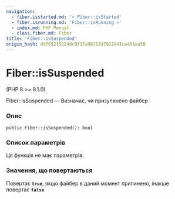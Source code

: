 ```yaml
---
navigation:
  - fiber.isstarted.md: '« Fiber::isStarted'
  - fiber.isrunning.md: 'Fiber::isRunning »'
  - index.md: PHP Manual
  - class.fiber.md: Fiber
title: 'Fiber::isSuspended'
origin_hash: ddf652f5224dc9f1fa9671347921941ca401ea50
---
```

# Fiber::isSuspended

(PHP 8 >= 8.1.0)

Fiber::isSuspended — Визначає, чи призупинено файбер

### Опис

```methodsynopsis
public Fiber::isSuspended(): bool
```

### Список параметрів

Ця функція не має параметрів.

### Значення, що повертаються

Повертає **`true`**, якщо файбер в даний момент припинено, інакше повертає **`false`**
